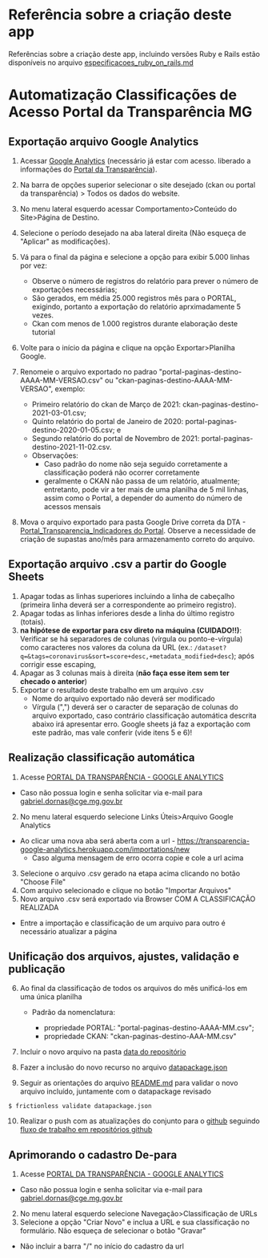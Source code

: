 # Referência sobre a criação deste app

Referências sobre a criação deste app, incluindo versões Ruby e Rails estão disponíveis no arquivo [especificacoes_ruby_on_rails.md](/especificacoes_ruby_on_rails.md)

# Automatização Classificações de Acesso Portal da Transparência MG

## Exportação arquivo Google Analytics
1. Acessar [Google Analytics](https://analytics.google.com/) (necessário já estar com acesso. liberado a informações do [Portal da Transparência](http://www.transparencia.mg.gov.br/)).
2. Na barra de opções superior selecionar o site desejado (ckan ou portal da transparência) > Todos os dados do website.
4. No menu lateral esquerdo acessar Comportamento>Conteúdo do Site>Página de Destino.
5. Selecione o período desejado na aba lateral direita (Não esqueça de "Aplicar" as modificações).
6. Vá para o final da página e selecione a opção para exibir 5.000 linhas por vez:
    * Observe o número de registros do relatório para prever o número de exportações necessárias;
    * São gerados, em média 25.000 registros mês para o PORTAL, exigindo, portanto a exportação do relatório aprximadamente 5 vezes.
    * Ckan com menos de 1.000 registros durante elaboração deste tutorial
7. Volte para o início da página e clique na opção Exportar>Planilha Google. 
8. Renomeie o arquivo exportado no padrao "portal-paginas-destino-AAAA-MM-VERSAO.csv" ou "ckan-paginas-destino-AAAA-MM-VERSAO", exemplo:
    * Primeiro relatório do ckan de Março de 2021: ckan-paginas-destino-2021-03-01.csv;
    * Quinto relatório do portal de Janeiro de 2020: portal-paginas-destino-2020-01-05.csv; e
    * Segundo relatório do portal de Novembro de 2021: portal-paginas-destino-2021-11-02.csv.
    * Observações:
        * Caso padrão do nome não seja seguido corretamente a classificação poderá não ocorrer corretamente
        * geralmente o CKAN não passa de um relatório, atualmente; entretanto, pode vir a ter mais de uma planilha de 5 mil linhas, assim como o Portal, a depender do aumento do número de acessos mensais
        
8. Mova o arquivo exportado para pasta Google Drive correta da DTA - [Portal_Transparencia_Indicadores do Portal](https://drive.google.com/drive/folders/15KuJy3qSzsi9fVAsxrnCmlr_TNUR6iyG?usp=sharing). Observe a necessidade de criação de supastas ano/mês para armazenamento correto do arquivo.

## Exportação arquivo .csv a partir do Google Sheets
1. Apagar todas as linhas superiores incluindo a linha de cabeçalho (primeira linha deverá ser a correspondente ao primeiro registro).
3. Apagar todas as linhas inferiores desde a linha do último registro (totais).
4. **na hipótese de exportar para csv direto na máquina (CUIDADO!!)**: Verificar se há separadores de colunas (vírgula ou ponto-e-vírgula) como caracteres nos valores da coluna da URL (ex.: ``/dataset?q=&tags=coronavirus&sort=score+desc,+metadata_modified+desc``); após corrigir esse escaping,
5. Apagar as 3 colunas mais à direita (**não faça esse item sem ter checado o anterior**)
6. Exportar o resultado deste trabalho em um arquivo .csv
    - Nome do arquivo exportado não deverá ser modificado
    - Vírgula (",") deverá ser o caracter de separação de colunas do arquivo exportado, caso contrário classificação automática descrita abaixo irá apresentar erro. Google sheets já faz a exportação com este padrão, mas vale conferir (vide itens 5 e 6)!

## Realização classificação automática
1. Acesse [PORTAL DA TRANSPARÊNCIA - GOOGLE ANALYTICS](https://transparencia-google-analytics.herokuapp.com/users/sign_in)
  * Caso não possua login e senha solicitar via e-mail para gabriel.dornas@cge.mg.gov.br
2. No menu lateral esquerdo selecione Links Úteis>Arquivo Google Analytics
  * Ao clicar uma nova aba será aberta com a url - https://transparencia-google-analytics.herokuapp.com/importations/new
    * Caso alguma mensagem de erro ocorra copie e cole a url acima
3. Selecione o arquivo .csv gerado na etapa acima clicando no botão "Choose File"
4. Com arquivo selecionado e clique no botão "Importar Arquivos"
5. Novo arquivo .csv será exportado via Browser COM A CLASSIFICAÇÃO REALIZADA
  * Entre a importação e classificação de um arquivo para outro é necessário atualizar a página

## Unificação dos arquivos, ajustes, validação e publicação
6. Ao final da classificação de todos os arquivos do mês unificá-los em uma única planilha

    * Padrão da nomenclatura:

         - propriedade PORTAL: "portal-paginas-destino-AAAA-MM.csv";
         - propriedade CKAN: "ckan-paginas-destino-AAA-MM.csv"

7. Incluir o novo arquivo na pasta [data do repositório]( https://github.com/dados-mg/google-analytics/tree/master/data)
8. Fazer a inclusão do novo recurso no arquivo [datapackage.json](https://github.com/dados-mg/google-analytics/blob/master/datapackage.json)
9. Seguir as orientações do arquivo [README.md](https://github.com/dados-mg/google-analytics/blob/master/README.md) para validar o novo arquivo incluído, juntamente com o datapackage revisado

```
$ frictionless validate datapackage.json
```

10. Realizar o push com as atualizações do conjunto para o [github](https://github.com/dados-mg/google-analytics) seguindo [fluxo de trabalho em repositórios github](https://github.com/transparencia-mg/handbook/blob/master/fluxo-trabalho-github.md)
    

## Aprimorando o cadastro De-para
1. Acesse [PORTAL DA TRANSPARÊNCIA - GOOGLE ANALYTICS](https://transparencia-google-analytics.herokuapp.com/users/sign_in)
  * Caso não possua login e senha solicitar via e-mail para gabriel.dornas@cge.mg.gov.br
2. No menu lateral esquerdo selecione Navegação>Classificação de URLs
3. Selecione a opção "Criar Novo" e inclua a URL e sua classificação no formulário. Não esqueça de selecionar o botão "Gravar"
  * Não incluir a barra "/" no início do cadastro da url
